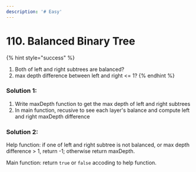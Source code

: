 ```yaml
---
description: '# Easy'
---
```


# 110. Balanced Binary Tree

{% hint style="success" %}
1. Both of left and right subtrees are balanced?
2. max depth difference between left and right &lt;= 1?
{% endhint %}

### Solution 1:

1. Write maxDepth function to get the max depth of left and right subtrees
2. In main function, recusive to see each layer's balance and compute left and right maxDepth difference

### Solution 2:

Help function: if one of left and right subtree is not balanced, or max depth difference &gt; 1, return -1; otherwise return maxDepth.

Main function: return `true` or `false` accoding to help function.

